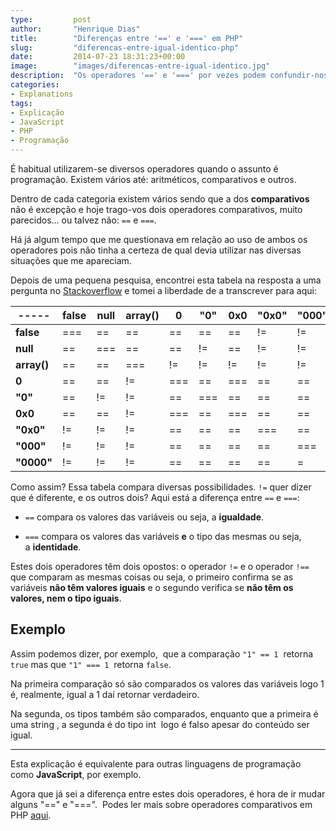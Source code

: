 ```yaml
---
type:         post
author:       "Henrique Dias"
title:        "Diferenças entre '==' e '===' em PHP"
slug:         "diferencas-entre-igual-identico-php"
date:         2014-07-23 18:31:23+00:00
image:        "images/diferencas-entre-igual-identico.jpg"
description:  "Os operadores '==' e '===' por vezes podem confundir-nos um pouco em relação ao seu uso e para que servem. Fica aqui a explicação de cada um."
categories:
- Explanations
tags:
- Explicação
- JavaScript
- PHP
- Programação
---
```


É habitual utilizarem-se diversos operadores quando o assunto é programação. Existem vários até: aritméticos, comparativos e outros.

Dentro de cada categoria existem vários sendo que a dos **comparativos** não é excepção e hoje trago-vos dois operadores comparativos, muito parecidos... ou talvez não: ```==``` e ```===```.

Há já algum tempo que me questionava em relação ao uso de ambos os operadores pois não tinha a certeza de qual devia utilizar nas diversas situações que me apareciam.

Depois de uma pequena pesquisa, encontrei esta tabela na resposta a uma pergunta no [Stackoverflow](http://stackoverflow.com/) e tomei a liberdade de a transcrever para aqui:

|       ----- | **false** | **null** | **array()** | **0** | **"0"** | **0x0** | **"0x0"** | **"000"** | **"0000"** |
|-------------|-----------|----------|-------------|-------|---------|---------|-----------|-----------|------------|
| **false**   | === 		  | ==   | ==      | ==  | ==  | ==  | !=    | !=    | !=     |
| **null**    | ==  		  | ===  | ==      | ==  | !=  | ==  | !=    | !=    | !=     |
| **array()** | ==  		  | ==   | ===     | !=  | !=  | !=  | !=    | !=    | !=     |
| **0**       | ==  		  | ==   | !=      | === | ==  | === | ==    | ==    | ==     |
| **"0"**     | ==  		  | !=   | !=      | ==  | === | ==  | ==    | ==    | ==     |
| **0x0**     | ==    		| ==   | !=      | === | ==  | === | ==    | ==    | ==     |
| **"0x0"**   | !=   			| !=   | !=      | ==  | ==  | ==  | ===   | ==    | ==     |
| **"000"**   | !=   			| !=   | !=      | ==  | ==  | ==  | ==    | ===   | ==     |
| **"0000"**  | !=   			| !=   | !=      | ==  | ==  | ==  | ==    | =     | ===    |

Como assim? Essa tabela compara diversas possibilidades. ```!=``` quer dizer que é diferente, e os outros dois? Aqui está a diferença entre ```==``` e ```===```:

  * ``==`` compara os valores das variáveis ou seja, a **igualdade**.


  * ```===``` compara os valores das variáveis **e** o tipo das mesmas ou seja, a **identidade**.

Estes dois operadores têm dois opostos: o operador ```!=``` e o operador ```!==``` que comparam as mesmas coisas ou seja, o primeiro confirma se as variáveis **não têm valores iguais** e o segundo verifica se **não têm os valores, nem o tipo iguais**.


## Exemplo


Assim podemos dizer, por exemplo,  que a comparação ```"1" == 1```  retorna ```true``` mas que ```"1" === 1```  retorna ```false```.

Na primeira comparação só são comparados os valores das variáveis logo 1 é, realmente, igual a 1 daí retornar verdadeiro.

Na segunda, os tipos também são comparados, enquanto que a primeira é uma string , a segunda é do tipo int  logo é falso apesar do conteúdo ser igual.



* * *



Esta explicação é equivalente para outras linguagens de programação como **JavaScript**, por exemplo.

Agora que já sei a diferença entre estes dois operadores, é hora de ir mudar alguns "==" e "===".  Podes ler mais sobre operadores comparativos em PHP [aqui](http://au.php.net/manual/en/language.operators.comparison.php).
